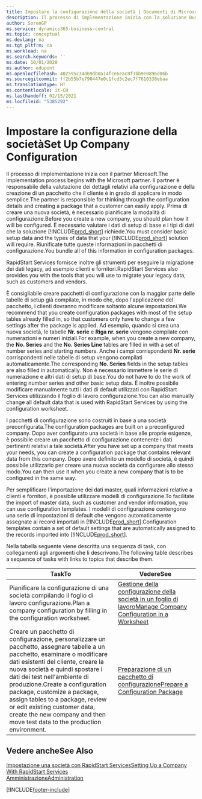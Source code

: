 ```yaml
---
title: Impostare la configurazione della società | Documenti di Microsoft
description: Il processo di implementazione inizia con la soluzione Business Central necessaria. Riunificate tutte queste informazioni nei pacchetti di configurazione.
author: SorenGP
ms.service: dynamics365-business-central
ms.topic: conceptual
ms.devlang: na
ms.tgt_pltfrm: na
ms.workload: na
ms.search.keywords: ''
ms.date: 10/01/2020
ms.author: edupont
ms.openlocfilehash: 402595c34d69db0a14fce6eac8f3bb9e0896d06b
ms.sourcegitcommit: ff2b55b7e790447e0c1fcd5c2ec7f7610338ebaa
ms.translationtype: HT
ms.contentlocale: it-CH
ms.lasthandoff: 02/15/2021
ms.locfileid: "5385292"
---
```

# <a name="set-up-company-configuration"></a><span data-ttu-id="0fb5b-104">Impostare la configurazione della società</span><span class="sxs-lookup"><span data-stu-id="0fb5b-104">Set Up Company Configuration</span></span>
<span data-ttu-id="0fb5b-105">Il processo di implementazione inizia con il partner Microsoft.</span><span class="sxs-lookup"><span data-stu-id="0fb5b-105">The implementation process begins with the Microsoft partner.</span></span> <span data-ttu-id="0fb5b-106">Il partner è responsabile della valutazione dei dettagli relativi alla configurazione e della creazione di un pacchetto che il cliente è in grado di applicare in modo semplice.</span><span class="sxs-lookup"><span data-stu-id="0fb5b-106">The partner is responsible for thinking through the configuration details and creating a package that a customer can easily apply.</span></span> <span data-ttu-id="0fb5b-107">Prima di creare una nuova società, è necessario pianificare la modalità di configurazione.</span><span class="sxs-lookup"><span data-stu-id="0fb5b-107">Before you create a new company, you should plan how it will be configured.</span></span> <span data-ttu-id="0fb5b-108">È necessario valutare i dati di setup di base e i tipi di dati che la soluzione [!INCLUDE[prod_short](includes/prod_short.md)] richiede.</span><span class="sxs-lookup"><span data-stu-id="0fb5b-108">You must consider basic setup data and the types of data that your [!INCLUDE[prod_short](includes/prod_short.md)] solution will require.</span></span> <span data-ttu-id="0fb5b-109">Riunificate tutte queste informazioni in pacchetti di configurazione.</span><span class="sxs-lookup"><span data-stu-id="0fb5b-109">You bundle all of this information in configuration packages.</span></span>

<span data-ttu-id="0fb5b-110">RapidStart Services fornisce inoltre gli strumenti per eseguire la migrazione dei dati legacy, ad esempio clienti e fornitori.</span><span class="sxs-lookup"><span data-stu-id="0fb5b-110">RapidStart Services also provides you with the tools that you will use to migrate your legacy data, such as customers and vendors.</span></span>  

<span data-ttu-id="0fb5b-111">È consigliabile creare pacchetti di configurazione con la maggior parte delle tabelle di setup già compilate, in modo che, dopo l'applicazione del pacchetto, i clienti dovranno modificare soltanto alcune impostazioni.</span><span class="sxs-lookup"><span data-stu-id="0fb5b-111">We recommend that you create configuration packages with most of the setup tables already filled in, so that customers only have to change a few settings after the package is applied.</span></span> <span data-ttu-id="0fb5b-112">Ad esempio, quando si crea una nuova società, le tabelle **Nr. serie** e **Riga nr. serie** vengono compilate con numerazioni e numeri iniziali.</span><span class="sxs-lookup"><span data-stu-id="0fb5b-112">For example, when you create a new company, the **No. Series** and the **No. Series Line** tables are filled in with a set of number series and starting numbers.</span></span> <span data-ttu-id="0fb5b-113">Anche i campi corrispondenti **Nr. serie** corrispondenti nelle tabelle di setup vengono compilati automaticamente.</span><span class="sxs-lookup"><span data-stu-id="0fb5b-113">The corresponding **No. Series** fields in the setup tables are also filled in automatically.</span></span> <span data-ttu-id="0fb5b-114">Non è necessario immettere le serie di numerazione e altri dati di setup di base.</span><span class="sxs-lookup"><span data-stu-id="0fb5b-114">You do not have to do the work of entering number series and other basic setup data.</span></span> <span data-ttu-id="0fb5b-115">È inoltre possibile modificare manualmente tutti i dati di default utilizzati con RapidStart Services utilizzando il foglio di lavoro configurazione.</span><span class="sxs-lookup"><span data-stu-id="0fb5b-115">You can also manually change all default data that is used with RapidStart Services by using the configuration worksheet.</span></span>  

<span data-ttu-id="0fb5b-116">I pacchetti di configurazione sono costruiti in base a una società preconfigurata.</span><span class="sxs-lookup"><span data-stu-id="0fb5b-116">The configuration packages are built on a preconfigured company.</span></span> <span data-ttu-id="0fb5b-117">Dopo aver configurato una società in base alle proprie esigenze, è possibile creare un pacchetto di configurazione contenente i dati pertinenti relativi a tale società.</span><span class="sxs-lookup"><span data-stu-id="0fb5b-117">After you have set up a company that meets your needs, you can create a configuration package that contains relevant data from this company.</span></span> <span data-ttu-id="0fb5b-118">Dopo avere definito un modello di società, è quindi possibile utilizzarlo per creare una nuova società da configurare allo stesso modo.</span><span class="sxs-lookup"><span data-stu-id="0fb5b-118">You can then use it when you create a new company that is to be configured in the same way.</span></span>  

<span data-ttu-id="0fb5b-119">Per semplificare l'importazione dei dati master, quali informazioni relative a clienti e fornitori, è possibile utilizzare modelli di configurazione.</span><span class="sxs-lookup"><span data-stu-id="0fb5b-119">To facilitate the import of master data, such as customer and vendor information, you can use configuration templates.</span></span> <span data-ttu-id="0fb5b-120">I modelli di configurazione contengono una serie di impostazioni di default che vengono automaticamente assegnate ai record importati in [!INCLUDE[prod_short](includes/prod_short.md)].</span><span class="sxs-lookup"><span data-stu-id="0fb5b-120">Configuration templates contain a set of default settings that are automatically assigned to the records imported into [!INCLUDE[prod_short](includes/prod_short.md)].</span></span>

<span data-ttu-id="0fb5b-121">Nella tabella seguente viene descritta una sequenza di task, con collegamenti agli argomenti che li descrivono.</span><span class="sxs-lookup"><span data-stu-id="0fb5b-121">The following table describes a sequence of tasks with links to topics that describe them.</span></span>

|<span data-ttu-id="0fb5b-122">**Task**</span><span class="sxs-lookup"><span data-stu-id="0fb5b-122">**To**</span></span>|<span data-ttu-id="0fb5b-123">**Vedere**</span><span class="sxs-lookup"><span data-stu-id="0fb5b-123">**See**</span></span>|  
|------------|-------------|  
|<span data-ttu-id="0fb5b-124">Pianificare la configurazione di una società compilando il foglio di lavoro configurazione.</span><span class="sxs-lookup"><span data-stu-id="0fb5b-124">Plan a company configuration by filling in the configuration worksheet.</span></span>|[<span data-ttu-id="0fb5b-125">Gestione della configurazione della società in un foglio di lavoro</span><span class="sxs-lookup"><span data-stu-id="0fb5b-125">Manage Company Configuration in a Worksheet</span></span>](admin-how-to-manage-company-configuration-in-a-worksheet.md)|  
|<span data-ttu-id="0fb5b-126">Creare un pacchetto di configurazione, personalizzare un pacchetto, assegnare tabelle a un pacchetto, esaminare o modificare dati esistenti del cliente, creare la nuova società e quindi spostare i dati dei test nell'ambiente di produzione.</span><span class="sxs-lookup"><span data-stu-id="0fb5b-126">Create a configuration package, customize a package, assign tables to a package, review or edit existing customer data, create the new company and then move test data to the production environment.</span></span>|[<span data-ttu-id="0fb5b-127">Preparazione di un pacchetto di configurazione</span><span class="sxs-lookup"><span data-stu-id="0fb5b-127">Prepare a Configuration Package</span></span>](admin-how-to-prepare-a-configuration-package.md)| 

## <a name="see-also"></a><span data-ttu-id="0fb5b-128">Vedere anche</span><span class="sxs-lookup"><span data-stu-id="0fb5b-128">See Also</span></span>  
[<span data-ttu-id="0fb5b-129">Impostazione una società con RapidStart Services</span><span class="sxs-lookup"><span data-stu-id="0fb5b-129">Setting Up a Company With RapidStart Services</span></span>](admin-set-up-a-company-with-rapidstart.md)  
[<span data-ttu-id="0fb5b-130">Amministrazione</span><span class="sxs-lookup"><span data-stu-id="0fb5b-130">Administration</span></span>](admin-setup-and-administration.md)


[!INCLUDE[footer-include](includes/footer-banner.md)]
